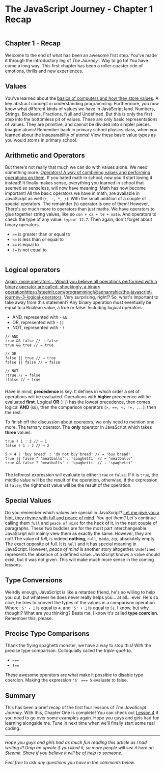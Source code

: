 # The JavaScript Journey - Chapter 1 Recap

![]()

## Chapter 1 - Recap
Welcome to the end of what has been an awesome first step. You've made it through the introductory leg of *The Journey* . Way to go to! You have come a long way. This first chapter has been a roller-coaster ride of emotions, thrills and new experiences.

## Values
You've learned about the [basics of computers and how they store values](https://steemit.com/programming/@adnanrahic/the-javascript-journey-1-values). A key abstract concept in understanding programming. Furthermore, you now know what different kinds of values we have in JavaScript land. Numbers, Strings, Booleans, Fractions, Null and Undefined. But this is only the first step into the bottomless pit of values. These are only basic representations of values. They are primitive, and cannot be divided into simpler pieces. Imagine atoms! Remember back in primary school physics class, when you learned about the inseparability of atoms! View these basic value types as you would atoms in primary school.

## Arithmetic and Operators
But there's not really that much we can do with values alone. We need something more. [Operators! A way of combining values and performing operations on them](https://steemit.com/programming/@adnanrahic/the-javascript-journey-2-arithmetic-and-operators). If you hated math in school, now you'll start loving it instead! It finally makes sense, everything you learned in school that seemed so senseless, will now have meaning. Math has now become important! All the basic operators we have in math, are available in JavaScript as well (```+, -, *, /```). With the small addition of a couple of special operators. The remainder (```%```) operator is one of them! However, There's so much more to operators than just maths. We have operators to glue together string values, like so ```con + ca + te + nate```. And operators to check the type of any value: ```typeof 12.7```. Then again, don't forget about binary operators.

- ```>=``` is greater than or equal to
- ```<=``` is less than or equal to
- ```==``` is equal to
- ```!=``` is not equal to

![]()

## Logical operators
[Again, more operators... Would you believe all operations performed with a binary operator are called, shockingly, a binary operation]()https://steemit.com/programming/@adnanrahic/the-javascript-journey-3-logical-operators. Very surprising, right!? So, what's important to take away from this statement? Any binary operation must eventually be equal to a Boolean value, a true or false. Including logical operators:

- AND, represented with - ```&&```
- OR, represented with - ```||```
- NOT, represented with - ```!```

```
// AND
true && false // → false
true && true // → true

// OR
false || true // → true
false || false // → false

// NOT
!true // → false
!false // → true

```

###

Have in mind, **precedence** is key. It defines in which order a set of operations will be evaluated. Operations with **higher** precedence will be evaluated **first**. Logical **OR** (```||```) has the lowest precedence, then comes logical **AND** (```&&```), then the comparison operators (```>, ==, <, !=, ...```), then the rest.

To finish off the discussion about operators, we only need to mention one more. The ternary operator. The **only** operator in JavaScript which takes **three** values.

```
true ? 1 : 2 // → 1
false ? 1 : 2 // → 2

5 > 4 ? 'buy bread' : 'do not buy bread' // → 'buy bread'
true || false ? 'meatballs' : 'spaghetti' // → 'meatballs'
true && false ? 'meatballs' : 'spaghetti' // → 'spaghetti'
```

###

The leftmost expression will evaluate to either ```true``` or ```false```. If it is ```true```, the middle value will be the result of the operation, otherwise, if the expression is ```false```, the rightmost value will be the result of the operation.

## Special Values
Do you remember which values are special in JavaScript? [Let me give you a hint, they rhyme with full and peace of mind](https://steemit.com/programming/@adnanrahic/the-javascript-journey-4-special-values-and-precise-comparisons). You got them? Let's continue calling them ```full``` and ```peace of mind``` for the heck of it, in the next couple of paragraphs. These two buddies are for the most part interchangeable. JavaScript will mainly view them as exactly the same. However, they are not! The value of *full*, is indeed **nothing**, ```null```, nada, zip, absolutely empty. The exact opposite of full. It is ```null``` and it has special meaning in JavaScript. However, *peace of mind* is another story altogether. ```Undefined``` represents the absence of a defined value. JavaScript knows a value should exist, but it was not given. This will make much more sense in the coming lessons.

## Type Conversions
Weirdly enough, JavaScript is like a retarded friend, he's so willing to help you out, but whatever he does never really helps you... at all... ever. He's so nice, he tries to convert the types of the values in a comparison operation. Where ```'5' - 1``` is equal to ```4```, and ```'5' + 1``` is equal to ```51```. I know, but why though!? What are you thinking? Beats me, I know it's called **type coercion**. Remember this, please.

## Precise Type Comparisons
Thank the flying spaghetti monster, we have a way to stop this! With the precise type comparison. Colloquially called the *triple-qual-to*.

- ```===```
- ```!==```

These awesome operators are what make it possible to disable type coercion. Making the expression ```'5' === 5``` evaluate to false.

## Summary
This has been a brief recap of the first four lessons of *The JavaScript Journey*. With this, Chapter One is complete! You can check out [Lesson 4](https://steemit.com/programming/@adnanrahic/the-javascript-journey-4-special-values-and-precise-comparisons) if you need to go over some examples again. Hope you guys and girls had fun learning alongside me. Tune in next time when we'll finally start some real coding.

___

*Hope you guys and girls had as much fun reading this article as I had writing it!*
*Drop an upvote if you liked it, so more people will see it here on Steemit.*
*Share if you believe it will be of help to someone.*

*Feel free to ask any questions you have in the comments below.*